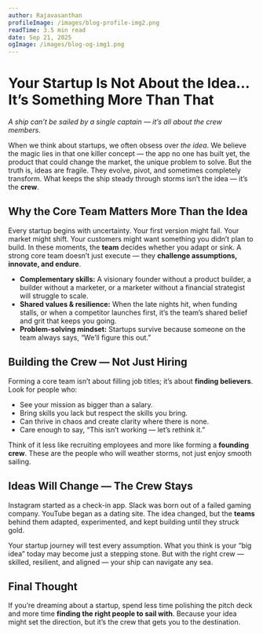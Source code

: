 ```yaml
---
author: Rajavasanthan
profileImage: /images/blog-profile-img2.png
readTime: 3.5 min read
date: Sep 21, 2025
ogImage: /images/blog-og-img1.png
---
```


# Your Startup Is Not About the Idea… It’s Something More Than That

*A ship can’t be sailed by a single captain — it’s all about the crew members.*

When we think about startups, we often obsess over *the idea*. We believe the magic lies in that one killer concept — the app no one has built yet, the product that could change the market, the unique problem to solve. But the truth is, ideas are fragile. They evolve, pivot, and sometimes completely transform. What keeps the ship steady through storms isn’t the idea — it’s the **crew**.

## Why the Core Team Matters More Than the Idea

Every startup begins with uncertainty. Your first version might fail. Your market might shift. Your customers might want something you didn’t plan to build. In these moments, the **team** decides whether you adapt or sink. A strong core team doesn’t just execute — they **challenge assumptions, innovate, and endure**.

- **Complementary skills:** A visionary founder without a product builder, a builder without a marketer, or a marketer without a financial strategist will struggle to scale.
- **Shared values & resilience:** When the late nights hit, when funding stalls, or when a competitor launches first, it’s the team’s shared belief and grit that keeps you going.
- **Problem-solving mindset:** Startups survive because someone on the team always says, “We’ll figure this out.”

## Building the Crew — Not Just Hiring

Forming a core team isn’t about filling job titles; it’s about **finding believers**. Look for people who:

- See your mission as bigger than a salary.
- Bring skills you lack but respect the skills you bring.
- Can thrive in chaos and create clarity where there is none.
- Care enough to say, “This isn’t working — let’s rethink it.”

Think of it less like recruiting employees and more like forming a **founding crew**. These are the people who will weather storms, not just enjoy smooth sailing.

## Ideas Will Change — The Crew Stays

Instagram started as a check-in app. Slack was born out of a failed gaming company. YouTube began as a dating site. The idea changed, but the **teams** behind them adapted, experimented, and kept building until they struck gold.

Your startup journey will test every assumption. What you think is your “big idea” today may become just a stepping stone. But with the right crew — skilled, resilient, and aligned — your ship can navigate any sea.

## Final Thought

If you’re dreaming about a startup, spend less time polishing the pitch deck and more time **finding the right people to sail with**. Because your idea might set the direction, but it’s the crew that gets you to the destination.